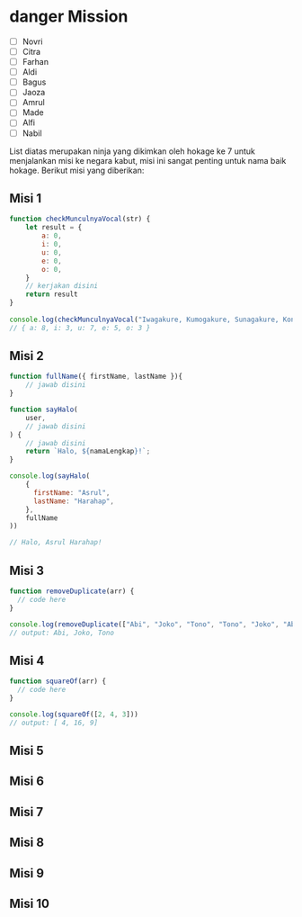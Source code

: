 # danger Mission

- [ ] Novri
- [ ] Citra
- [ ] Farhan
- [ ] Aldi
- [ ] Bagus
- [ ] Jaoza
- [ ] Amrul
- [ ] Made
- [ ] Alfi
- [ ] Nabil

List diatas merupakan ninja yang dikimkan oleh hokage ke 7 untuk menjalankan misi ke negara kabut, misi ini sangat penting untuk nama baik hokage. Berikut misi yang diberikan:

## Misi 1

```js
function checkMunculnyaVocal(str) {
    let result = {
        a: 0,
        i: 0,
        u: 0,
        e: 0,
        o: 0,
    }
    // kerjakan disini
    return result
}
  
console.log(checkMunculnyaVocal("Iwagakure, Kumogakure, Sunagakure, Konohagakure, Kirigakure"))
// { a: 8, i: 3, u: 7, e: 5, o: 3 }
```

## Misi 2

```js
function fullName({ firstName, lastName }){
    // jawab disini
}

function sayHalo(
    user, 
    // jawab disini
) {
    // jawab disini
    return `Halo, ${namaLengkap}!`;
}

console.log(sayHalo(
    {
      firstName: "Asrul",
      lastName: "Harahap",
    },
    fullName
))

// Halo, Asrul Harahap!
```

## Misi 3

```js
function removeDuplicate(arr) {
  // code here
}

console.log(removeDuplicate(["Abi", "Joko", "Tono", "Tono", "Joko", "Abi"]))
// output: Abi, Joko, Tono
```

## Misi 4

```js
function squareOf(arr) {
  // code here
}

console.log(squareOf([2, 4, 3]))
// output: [ 4, 16, 9]
```

## Misi 5

## Misi 6

## Misi 7

## Misi 8

## Misi 9

## Misi 10
